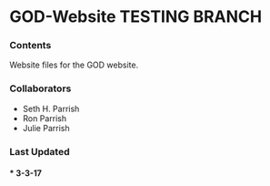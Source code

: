 # GOD-Website TESTING BRANCH
### Contents
Website files for the GOD website.

### Collaborators
  * Seth H. Parrish
  * Ron Parrish
  * Julie Parrish
  
### Last Updated
#### * 3-3-17
